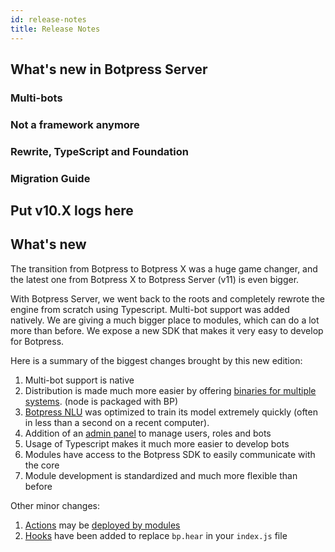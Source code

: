 ```yaml
---
id: release-notes
title: Release Notes
---
```


## What's new in Botpress Server

### Multi-bots

### Not a framework anymore

### Rewrite, TypeScript and Foundation

### Migration Guide

## Put v10.X logs here

## What's new

The transition from Botpress to Botpress X was a huge game changer, and the latest one from Botpress X to Botpress Server (v11) is even bigger.

With Botpress Server, we went back to the roots and completely rewrote the engine from scratch using Typescript. Multi-bot support was added natively. We are giving a much bigger place to modules, which can do a lot more than before. We expose a new SDK that makes it very easy to develop for Botpress.

Here is a summary of the biggest changes brought by this new edition:

1. Multi-bot support is native
1. Distribution is made much more easier by offering [binaries for multiple systems](./install). (node is packaged with BP)
1. [Botpress NLU](../learn/nlu) was optimized to train its model extremely quickly (often in less than a second on a recent computer).
1. Addition of an [admin panel](./admin) to manage users, roles and bots
1. Usage of Typescript makes it much more easier to develop bots
1. Modules have access to the Botpress SDK to easily communicate with the core
1. Module development is standardized and much more flexible than before

Other minor changes:

1. [Actions](./actions) may be [deployed by modules](../modules/actions)
1. [Hooks](./hooks) have been added to replace `bp.hear` in your `index.js` file
